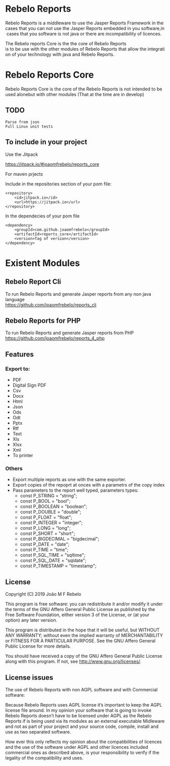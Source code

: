 # Rebelo Reports

Rebelo Reports is a middleware to use the Jasper Reports Framework in the cases that you can not use the Jasper Reports embedded in you software,in cases that you software is not java or there are incompatibility of licences.

The Rebelo reports Core is the the core of Rebelo Reports is to be use with the other modules of Rebelo Reports that allow the integration of your technology with java and Rebelo Reports.

# Rebelo Reports Core

Rebelo Reports Core is the core of the Rebelo Reports is not intended to be used alonebut with other modules (That at the time are in develop)

## TODO
    Parse from json
    Full Linux unit tests
    

## To include in your project

Use the Jitpack

https://jitpack.io/#joaomfrebelo/reports_core

For maven prjects

Include in the repositories section of your pom file:

	<repository>
	    <id>jitpack.io</id>
	    <url>https://jitpack.io</url>
	</repository>

In the dependecies of your pom file

    <dependency>
	    <groupId>com.github.joaomfrebelo</groupId>
	    <artifactId>reports_core</artifactId>
	    <version>Tag of version</version>
	</dependency>

# Existent Modules

## Rebelo Report Cli  
To run Rebelo Reports and generate Jasper reports from any non java language  
https://github.com/joaomfrebelo/reports_cli

## Rebelo Reports for PHP  
To run Rebelo Reports and generate Jasper reports from PHP  
https://github.com/joaomfrebelo/reports_4_php
  
## Features  
### Export to:  
- PDF  
- Digital Sign PDF
- Csv
- Docx
- Html
- Json
- Ods  
- Odt  
- Pptx  
- Rtf  
- Text  
- Xls  
- Xlsx  
- Xml  
- To printer

### Others
- Export multiple reports as one with the same exporter.
- Export copies of the repoprt at onces with a parametrs of the copy index  
- Pass parameters to the report well typed, parameters types:  
    - const P_STRING     = "string";
    - const P_BOOL       = "bool";
    - const P_BOOLEAN    = "boolean";
    - const P_DOUBLE     = "double";
    - const P_FLOAT      = "float";
    - const P_INTEGER    = "integer";
    - const P_LONG       = "long";
    - const P_SHORT      = "short";
    - const P_BIGDECIMAL = "bigdecimal";
    - const P_DATE       = "date";
    - const P_TIME       = "time";
    - const P_SQL_TIME   = "sqltime";
    - const P_SQL_DATE   = "sqldate";
    - const P_TIMESTAMP  = "timestamp";


## License

Copyright (C) 2019  João M F Rebelo

This program is free software: you can redistribute it and/or modify
it under the terms of the GNU Affero General Public License as
published by the Free Software Foundation, either version 3 of the
License, or (at your option) any later version.
 
This program is distributed in the hope that it will be useful,
but WITHOUT ANY WARRANTY; without even the implied warranty of
MERCHANTABILITY or FITNESS FOR A PARTICULAR PURPOSE.  See the
GNU Affero General Public License for more details.

You should have received a copy of the GNU Affero General Public License
along with this program.  If not, see <http://www.gnu.org/licenses/>.

## License issues

The use of Rebelo Reports with non AGPL software and with Commercial software:

Because  Rebelo Reports uses AGPL license it’s important to keep the AGPL license file around. In my opinion your software that is going to invoke Rebelo Reports doesn’t have to be licensed under AGPL as the Rebelo Reports if is being  used via its modules as an external executable Midleware and not as part of your project and your source code, compile, install and use as two separated software.

How ever this only reflects my opinion about the compatibilities of licences and the use of the software under AGPL and other licences included commercial ones as described above, is your responsibility to verify if the legality of the compatibility and uses.
